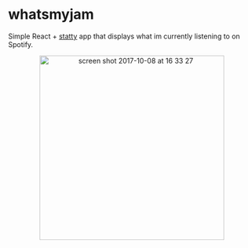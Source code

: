 # whatsmyjam

Simple React + [statty](https://github.com/vesparny/statty) app that displays what im currently listening to on Spotify.
<p align="center">
  <img width="376" alt="screen shot 2017-10-08 at 16 33 27" src="https://user-images.githubusercontent.com/495517/31318228-b9408036-ac46-11e7-8c4d-12e9c3b46936.png">
</p>
